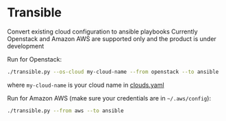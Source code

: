 # Transible

Convert existing cloud configuration to ansible playbooks
Currently Openstack and Amazon AWS are supported only and the product is under development

Run for Openstack:

```bash
./transible.py --os-cloud my-cloud-name --from openstack --to ansible
```

where `my-cloud-name` is your cloud name in [clouds.yaml](https://docs.openstack.org/python-openstackclient/train/configuration/index.html#configuration-files)

Run for Amazon AWS (make sure your credentials are in `~/.aws/config`):

```bash
./transible.py --from aws --to ansible
```

